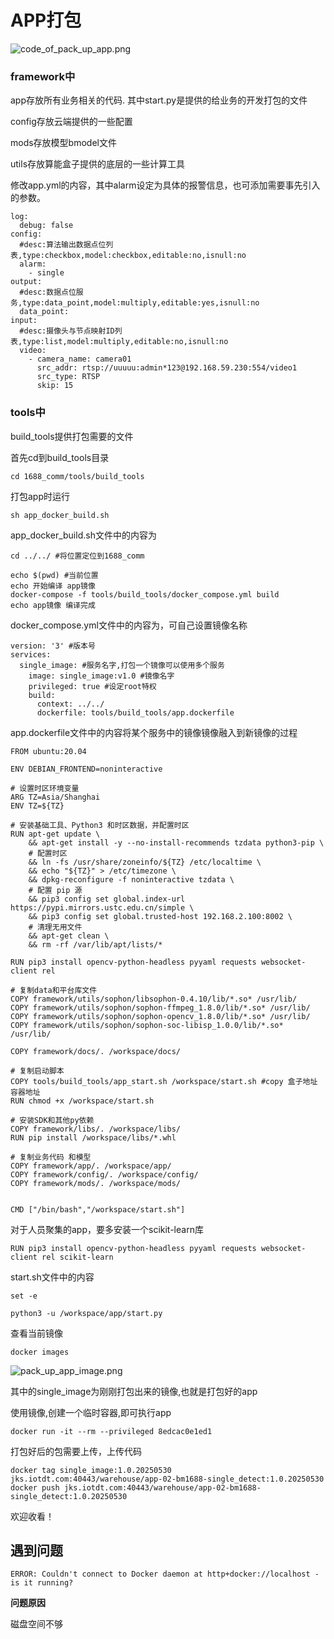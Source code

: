 # APP打包

![code_of_pack_up_app.png](code_of_pack_up_app.png)

### framework中

app存放所有业务相关的代码. 
其中start.py是提供的给业务的开发打包的文件

config存放云端提供的一些配置

mods存放模型bmodel文件

utils存放算能盒子提供的底层的一些计算工具

修改app.yml的内容，其中alarm设定为具体的报警信息，也可添加需要事先引入的参数。

    log:
      debug: false
    config:
      #desc:算法输出数据点位列表,type:checkbox,model:checkbox,editable:no,isnull:no
      alarm:
        - single
    output:
      #desc:数据点位服务,type:data_point,model:multiply,editable:yes,isnull:no
      data_point:
    input:
      #desc:摄像头与节点映射ID列表,type:list,model:multiply,editable:no,isnull:no
      video:
        - camera_name: camera01
          src_addr: rtsp://uuuuu:admin*123@192.168.59.230:554/video1
          src_type: RTSP
          skip: 15



### tools中

build_tools提供打包需要的文件

首先cd到build_tools目录

    cd 1688_comm/tools/build_tools

打包app时运行

    sh app_docker_build.sh

app_docker_build.sh文件中的内容为

    cd ../../ #将位置定位到1688_comm

    echo $(pwd) #当前位置
    echo 开始编译 app镜像
    docker-compose -f tools/build_tools/docker_compose.yml build
    echo app镜像 编译完成

docker_compose.yml文件中的内容为，可自己设置镜像名称

    version: '3' #版本号
    services:
      single_image: #服务名字,打包一个镜像可以使用多个服务
        image: single_image:v1.0 #镜像名字
        privileged: true #设定root特权
        build:
          context: ../../
          dockerfile: tools/build_tools/app.dockerfile

app.dockerfile文件中的内容将某个服务中的镜像镜像融入到新镜像的过程

    FROM ubuntu:20.04

    ENV DEBIAN_FRONTEND=noninteractive
    
    # 设置时区环境变量
    ARG TZ=Asia/Shanghai
    ENV TZ=${TZ}
    
    # 安装基础工具、Python3 和时区数据，并配置时区
    RUN apt-get update \
        && apt-get install -y --no-install-recommends tzdata python3-pip \
        # 配置时区
        && ln -fs /usr/share/zoneinfo/${TZ} /etc/localtime \
        && echo "${TZ}" > /etc/timezone \
        && dpkg-reconfigure -f noninteractive tzdata \
        # 配置 pip 源
        && pip3 config set global.index-url https://pypi.mirrors.ustc.edu.cn/simple \
        && pip3 config set global.trusted-host 192.168.2.100:8002 \
        # 清理无用文件
        && apt-get clean \
        && rm -rf /var/lib/apt/lists/*
    
    RUN pip3 install opencv-python-headless pyyaml requests websocket-client rel
    
    # 复制data和平台库文件
    COPY framework/utils/sophon/libsophon-0.4.10/lib/*.so* /usr/lib/
    COPY framework/utils/sophon/sophon-ffmpeg_1.8.0/lib/*.so* /usr/lib/
    COPY framework/utils/sophon/sophon-opencv_1.8.0/lib/*.so* /usr/lib/
    COPY framework/utils/sophon/sophon-soc-libisp_1.0.0/lib/*.so* /usr/lib/
    
    COPY framework/docs/. /workspace/docs/
    
    # 复制启动脚本
    COPY tools/build_tools/app_start.sh /workspace/start.sh #copy 盒子地址 容器地址
    RUN chmod +x /workspace/start.sh
    
    # 安装SDK和其他py依赖
    COPY framework/libs/. /workspace/libs/
    RUN pip install /workspace/libs/*.whl
    
    # 复制业务代码 和模型
    COPY framework/app/. /workspace/app/
    COPY framework/config/. /workspace/config/
    COPY framework/mods/. /workspace/mods/
    
    
    CMD ["/bin/bash","/workspace/start.sh"]

对于人员聚集的app，要多安装一个scikit-learn库

    RUN pip3 install opencv-python-headless pyyaml requests websocket-client rel scikit-learn

start.sh文件中的内容

    set -e
    
    python3 -u /workspace/app/start.py

查看当前镜像

    docker images

![pack_up_app_image.png](pack_up_app_image.png)

其中的single_image为刚刚打包出来的镜像,也就是打包好的app

使用镜像,创建一个临时容器,即可执行app

    docker run -it --rm --privileged 8edcac0e1ed1

打包好后的包需要上传，上传代码

    docker tag single_image:1.0.20250530 jks.iotdt.com:40443/warehouse/app-02-bm1688-single_detect:1.0.20250530
    docker push jks.iotdt.com:40443/warehouse/app-02-bm1688-single_detect:1.0.20250530

欢迎收看！

## 遇到问题

    ERROR: Couldn't connect to Docker daemon at http+docker://localhost - is it running?

**问题原因**

磁盘空间不够


